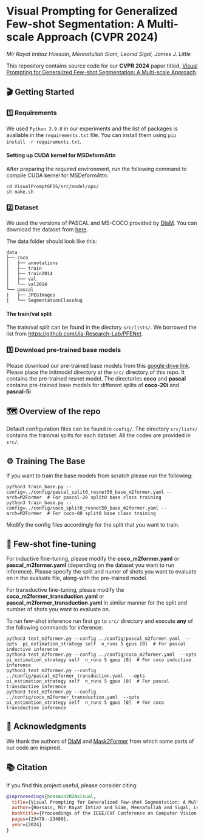 # Visual Prompting for Generalized Few-shot Segmentation: A Multi-scale Approach (CVPR 2024)
*Mir Rayat Imtiaz Hossain, Mennatullah Siam, Leonid Sigal, James J. Little*
 
This repository contains source code for our **CVPR 2024** paper titled, [Visual Prompting for Generalized Few-shot Segmentation: A Multi-scale Approach](https://openaccess.thecvf.com/content/CVPR2024/papers/Hossain_Visual_Prompting_for_Generalized_Few-shot_Segmentation_A_Multi-scale_Approach_CVPR_2024_paper.pdf).

## &#x1F3AC; Getting Started

### :one: Requirements
We used `Python 3.9.0` in our experiments and the list of packages is available in the `requirements.txt` file. You can install them using `pip install -r requirements.txt`.

#### Setting up CUDA kernel for MSDeformAttn

After preparing the required environment, run the following command to compile CUDA kernel for MSDeformAttn:
```
cd VisualPromptGFSS/src/model/ops/
sh make.sh
```


### :two: Dataset

We used the versions of PASCAL and MS-COCO provided by [DIaM](https://github.com/sinahmr/DIaM). You can download the dataset from [here](https://etsmtl365-my.sharepoint.com/personal/seyed-mohammadsina_hajimiri_1_ens_etsmtl_ca/_layouts/15/onedrive.aspx?id=%2Fpersonal%2Fseyed%2Dmohammadsina%5Fhajimiri%5F1%5Fens%5Fetsmtl%5Fca%2FDocuments%2FDIaM%2Fdatasets%2Ezip&parent=%2Fpersonal%2Fseyed%2Dmohammadsina%5Fhajimiri%5F1%5Fens%5Fetsmtl%5Fca%2FDocuments%2FDIaM&ga=1).

The data folder should look like this:

```
data
├── coco
│   ├── annotations
│   ├── train
│   ├── train2014
│   ├── val
│   └── val2014
└── pascal
|   ├── JPEGImages
|   └── SegmentationClassAug
```

#### The train/val split

The train/val split can be found in the diectory `src/lists/`. We borrowed the list from https://github.com/Jia-Research-Lab/PFENet.

### :three: Download pre-trained base models

Please download our pre-trained base models from this [google drive link](https://drive.google.com/drive/folders/1OItLbdPTBtu5zZi-mGuHDd53Yx8VSOzE?usp=share_link). Please place the initmodel directory at the `src/` directory of this repo. It contains the pre-trained resnet model. The directories **coco** and **pascal** contains pre-trained base models for different splits of **coco-20i** and **pascal-5i**

## &#x1F5FA; Overview of the repo

Default configuration files can be found in `config/`. The directory `src/lists/` contains the train/val splits for each dataset. All the codes are provided in `src/`. 

## &#x2699; Training The Base 

If you want to train the base models from scratch please run the following: 

```
python3 train_base.py --config=../config/pascal_split0_resnet50_base_m2former.yaml --arch=M2Former  # For pascal-20 split0 base class training
python3 train_base.py --config=../config/coco_split0_resnet50_base_m2former.yaml --arch=M2Former  # For coco-80 split0 base class training
```
Modify the config files accordingly for the split that you want to train. 

## &#x1F9EA; Few-shot fine-tuning

For inductive fine-tuning, please modify the **coco_m2former.yaml** or **pascal_m2former.yaml** (depending on the dataset you want to run inference). Please specify the split and numer of shots you want to evaluate on in the evaluate file, along-with the pre-trained model. 

For transductive fine-tuning, please modify the **coco_m2former_transduction.yaml** or **pascal_m2former_transduction.yaml** in similar manner for the split and number of shots you want to evaluate on. 

To run few-shot inference run first go to `src/` directory and execute **any** of the following commands for inference:

```
python3 test_m2former.py --config ../config/pascal_m2former.yaml  --opts  pi_estimation_strategy self  n_runs 5 gpus [0]  # For pascal inductive inference
python3 test_m2former.py --config ../config/coco_m2former.yaml  --opts  pi_estimation_strategy self  n_runs 5 gpus [0]  # For coco inductive inference
python3 test_m2former.py --config ../config/pascal_m2former_transduction.yaml  --opts  pi_estimation_strategy self  n_runs 5 gpus [0]  # For pascal transductive inference
python3 test_m2former.py --config ../config/coco_m2former_transduction.yaml  --opts  pi_estimation_strategy self  n_runs 5 gpus [0]  # For coco transductive inference

```




## &#x1F64F; Acknowledgments

We thank the authors of [DIaM](https://github.com/sinahmr/DIaM) and [Mask2Former](https://github.com/facebookresearch/Mask2Former) from which some parts of our code are inspired.


## &#x1F4DA; Citation

If you find this project useful, please consider citing:

```bibtex
@inproceedings{hossain2024visual,
  title={Visual Prompting for Generalized Few-shot Segmentation: A Multi-scale Approach},
  author={Hossain, Mir Rayat Imtiaz and Siam, Mennatullah and Sigal, Leonid and Little, James J},
  booktitle={Proceedings of the IEEE/CVF Conference on Computer Vision and Pattern Recognition},
  pages={23470--23480},
  year={2024}
}
```
